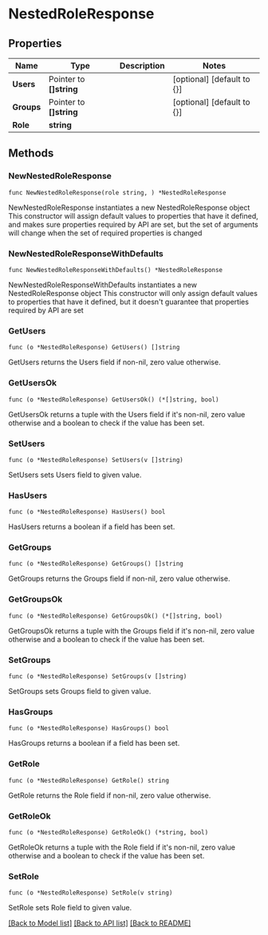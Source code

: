# NestedRoleResponse

## Properties

Name | Type | Description | Notes
------------ | ------------- | ------------- | -------------
**Users** | Pointer to **[]string** |  | [optional] [default to {}]
**Groups** | Pointer to **[]string** |  | [optional] [default to {}]
**Role** | **string** |  | 

## Methods

### NewNestedRoleResponse

`func NewNestedRoleResponse(role string, ) *NestedRoleResponse`

NewNestedRoleResponse instantiates a new NestedRoleResponse object
This constructor will assign default values to properties that have it defined,
and makes sure properties required by API are set, but the set of arguments
will change when the set of required properties is changed

### NewNestedRoleResponseWithDefaults

`func NewNestedRoleResponseWithDefaults() *NestedRoleResponse`

NewNestedRoleResponseWithDefaults instantiates a new NestedRoleResponse object
This constructor will only assign default values to properties that have it defined,
but it doesn't guarantee that properties required by API are set

### GetUsers

`func (o *NestedRoleResponse) GetUsers() []string`

GetUsers returns the Users field if non-nil, zero value otherwise.

### GetUsersOk

`func (o *NestedRoleResponse) GetUsersOk() (*[]string, bool)`

GetUsersOk returns a tuple with the Users field if it's non-nil, zero value otherwise
and a boolean to check if the value has been set.

### SetUsers

`func (o *NestedRoleResponse) SetUsers(v []string)`

SetUsers sets Users field to given value.

### HasUsers

`func (o *NestedRoleResponse) HasUsers() bool`

HasUsers returns a boolean if a field has been set.

### GetGroups

`func (o *NestedRoleResponse) GetGroups() []string`

GetGroups returns the Groups field if non-nil, zero value otherwise.

### GetGroupsOk

`func (o *NestedRoleResponse) GetGroupsOk() (*[]string, bool)`

GetGroupsOk returns a tuple with the Groups field if it's non-nil, zero value otherwise
and a boolean to check if the value has been set.

### SetGroups

`func (o *NestedRoleResponse) SetGroups(v []string)`

SetGroups sets Groups field to given value.

### HasGroups

`func (o *NestedRoleResponse) HasGroups() bool`

HasGroups returns a boolean if a field has been set.

### GetRole

`func (o *NestedRoleResponse) GetRole() string`

GetRole returns the Role field if non-nil, zero value otherwise.

### GetRoleOk

`func (o *NestedRoleResponse) GetRoleOk() (*string, bool)`

GetRoleOk returns a tuple with the Role field if it's non-nil, zero value otherwise
and a boolean to check if the value has been set.

### SetRole

`func (o *NestedRoleResponse) SetRole(v string)`

SetRole sets Role field to given value.



[[Back to Model list]](../README.md#documentation-for-models) [[Back to API list]](../README.md#documentation-for-api-endpoints) [[Back to README]](../README.md)


